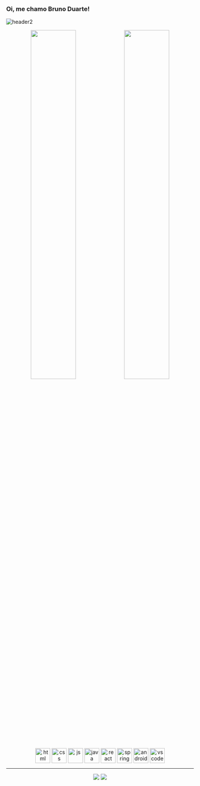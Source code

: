 <link rel="stylesheet" href="https://cdn.jsdelivr.net/gh/devicons/devicon@v2.15.1/devicon.min.css">

### Oi, me chamo Bruno Duarte!
![header2](https://user-images.githubusercontent.com/72103222/193415597-9ccd3515-6422-4c39-9da9-96af3c975a67.jpg)
<div align="center" style="display: inline_block">       
	<img width="49%" src="https://github-readme-stats.vercel.app/api?username=brunoobd&show_icons=true&theme=github_dark&include_all_commits=true&count_private=true"/>
	<img width="49%" src="https://github-readme-stats.vercel.app/api/top-langs/?username=brunoobd&layout=compact&langs_count=7&theme=github_dark"/>
</div>
<div style="display: inline_block" align="center"><br>
	<img align="center" alt="html" width="40px" src="https://cdn.jsdelivr.net/gh/devicons/devicon/icons/html5/html5-original.svg" />
	<img align="center" alt="css" width="40px" src="https://cdn.jsdelivr.net/gh/devicons/devicon/icons/css3/css3-original.svg" />
	<img align="center" alt="js" width="40px" src="https://cdn.jsdelivr.net/gh/devicons/devicon/icons/javascript/javascript-original.svg" />
	<img align="center" alt="java" width="40px" src="https://cdn.jsdelivr.net/gh/devicons/devicon/icons/java/java-original.svg" />
	<img align="center" alt="react" width="40px" src="https://cdn.jsdelivr.net/gh/devicons/devicon/icons/react/react-original.svg" />
	<img align="center" alt="spring" width="40px" src="https://cdn.jsdelivr.net/gh/devicons/devicon/icons/spring/spring-original-wordmark.svg" />
	<img align="center" alt="android-studio" width="40px" src="https://cdn.jsdelivr.net/gh/devicons/devicon/icons/androidstudio/androidstudio-original.svg" />
	<img align="center" alt="vscode" width="40px" src="https://cdn.jsdelivr.net/gh/devicons/devicon/icons/vscode/vscode-original.svg" />
</div>
<hr>
<div align="center">
	<a href = "mailto:bruno.duarte314@gmail.com"><img src="https://img.shields.io/badge/Gmail-D14836?style=for-the-badge&logo=gmail&logoColor=white" target="_blank"></a>
	<a href = "https://www.linkedin.com/in/brunoo-duarte/"><img src="https://img.shields.io/badge/LinkedIn-0077B5?style=for-the-badge&logo=linkedin&logoColor=white" target="_blank"></a>
</div>
